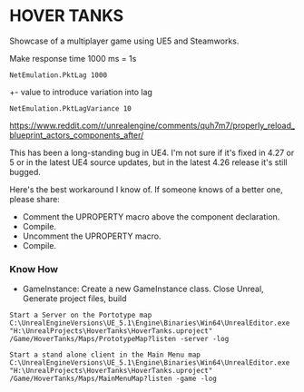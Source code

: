 # HOVER TANKS

Showcase of a multiplayer game using UE5 and Steamworks.




Make response time 1000 ms = 1s

```
NetEmulation.PktLag 1000
```


+- value to introduce variation into lag

```
NetEmulation.PktLagVariance 10
```


https://www.reddit.com/r/unrealengine/comments/quh7m7/properly_reload_blueprint_actors_components_after/

This has been a long-standing bug in UE4. I'm not sure if it's fixed in 4.27 or 5 or in the latest UE4 source updates, but in the latest 4.26 release it's still bugged.

Here's the best workaround I know of. If someone knows of a better one, please share:

- Comment the UPROPERTY macro above the component declaration.
- Compile.
- Uncomment the UPROPERTY macro.
- Compile.

### Know How

- GameInstance: Create a new GameInstance class. Close Unreal, Generate project files, build


```
Start a Server on the Portotype map
C:\UnrealEngineVersions\UE_5.1\Engine\Binaries\Win64\UnrealEditor.exe "H:\UnrealProjects\HoverTanks\HoverTanks.uproject" /Game/HoverTanks/Maps/PrototypeMap?listen -server -log

Start a stand alone client in the Main Menu map
C:\UnrealEngineVersions\UE_5.1\Engine\Binaries\Win64\UnrealEditor.exe "H:\UnrealProjects\HoverTanks\HoverTanks.uproject" /Game/HoverTanks/Maps/MainMenuMap?listen -game -log
```